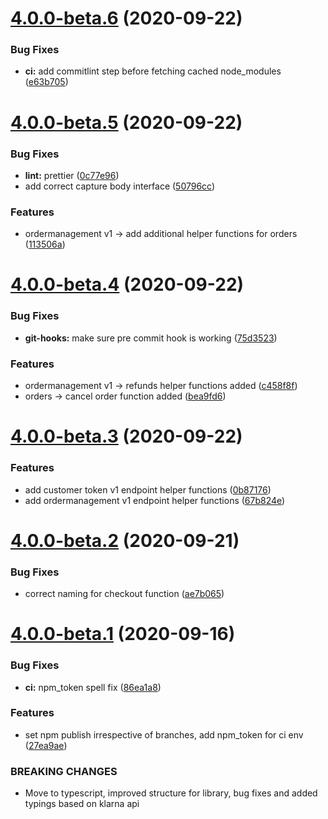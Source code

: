 # [4.0.0-beta.6](https://github.com/CrystallizeAPI/node-klarna/compare/v4.0.0-beta.5...v4.0.0-beta.6) (2020-09-22)


### Bug Fixes

* **ci:** add commitlint step before fetching cached node_modules ([e63b705](https://github.com/CrystallizeAPI/node-klarna/commit/e63b70561b07fabc1a0181f91bc4c157c2c7580e))

# [4.0.0-beta.5](https://github.com/CrystallizeAPI/node-klarna/compare/v4.0.0-beta.4...v4.0.0-beta.5) (2020-09-22)


### Bug Fixes

* **lint:** prettier ([0c77e96](https://github.com/CrystallizeAPI/node-klarna/commit/0c77e96d31301007f1312903012d4d0049fc6f2c))
* add correct capture body interface ([50796cc](https://github.com/CrystallizeAPI/node-klarna/commit/50796ccfd7346606a951af448d62bdd85c787ecf))


### Features

* ordermanagement v1 -> add additional helper functions for orders ([113506a](https://github.com/CrystallizeAPI/node-klarna/commit/113506abd06e119d3fa0cd0305c498e70aa4176a))

# [4.0.0-beta.4](https://github.com/CrystallizeAPI/node-klarna/compare/v4.0.0-beta.3...v4.0.0-beta.4) (2020-09-22)


### Bug Fixes

* **git-hooks:** make sure pre commit hook is working ([75d3523](https://github.com/CrystallizeAPI/node-klarna/commit/75d352366006fcf7b6ba89497bd6fc36c1fb1ef7))


### Features

* ordermanagement v1 -> refunds helper functions added ([c458f8f](https://github.com/CrystallizeAPI/node-klarna/commit/c458f8f3cff99ade46f5ca59457c9fab0d39a201))
* orders -> cancel order function added ([bea9fd6](https://github.com/CrystallizeAPI/node-klarna/commit/bea9fd6f865e1c590ebca9f50c3b139232d7c4de))

# [4.0.0-beta.3](https://github.com/CrystallizeAPI/node-klarna/compare/v4.0.0-beta.2...v4.0.0-beta.3) (2020-09-22)


### Features

* add customer token v1 endpoint helper functions ([0b87176](https://github.com/CrystallizeAPI/node-klarna/commit/0b87176acabc3bf80b1f6c194033165b282ba7ac))
* add ordermanagement v1 endpoint helper functions ([67b824e](https://github.com/CrystallizeAPI/node-klarna/commit/67b824ebec35135719859360aaee42451dc8daa4))

# [4.0.0-beta.2](https://github.com/CrystallizeAPI/node-klarna/compare/v4.0.0-beta.1...v4.0.0-beta.2) (2020-09-21)


### Bug Fixes

* correct naming for checkout function ([ae7b065](https://github.com/CrystallizeAPI/node-klarna/commit/ae7b0659193df60c9e048fa273f98499663f0d5a))

# [4.0.0-beta.1](https://github.com/CrystallizeAPI/klarna/compare/v3.3.2...v4.0.0-beta.1) (2020-09-16)


### Bug Fixes

* **ci:** npm_token spell fix ([86ea1a8](https://github.com/CrystallizeAPI/klarna/commit/86ea1a848db619e42488689fc9b7230ce5766bdd))


### Features

* set npm publish irrespective of branches, add npm_token for ci env ([27ea9ae](https://github.com/CrystallizeAPI/klarna/commit/27ea9ae614c2fc9fde29e397ea637e44ac52851a))


### BREAKING CHANGES

* Move to typescript, improved structure for library,
bug fixes and added typings based on klarna api
